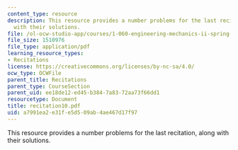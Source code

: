```yaml
---
content_type: resource
description: This resource provides a number problems for the last recitation, along
  with their solutions.
file: /ol-ocw-studio-app/courses/1-060-engineering-mechanics-ii-spring-2006/a7991ea2e31fe5d509ab4ae467d17f97_recitation10.pdf
file_size: 1510976
file_type: application/pdf
learning_resource_types:
- Recitations
license: https://creativecommons.org/licenses/by-nc-sa/4.0/
ocw_type: OCWFile
parent_title: Recitations
parent_type: CourseSection
parent_uid: ee18de12-ed45-b384-7a83-72aa73f66dd1
resourcetype: Document
title: recitation10.pdf
uid: a7991ea2-e31f-e5d5-09ab-4ae467d17f97
---
```

This resource provides a number problems for the last recitation, along with their solutions.